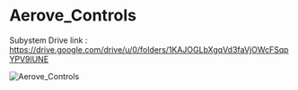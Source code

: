 # Aerove_Controls
Subystem Drive link : https://drive.google.com/drive/u/0/folders/1KAJOGLbXgqVd3faVjOWcFSqpYPV9lUNE 

![Aerove_Controls](https://user-images.githubusercontent.com/77912325/171354931-c000432d-a03f-48ec-b2f8-f23d1572fc48.jpg)
